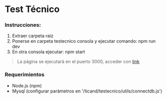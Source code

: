# Test Técnico
### Instrucciones:
1. Extraer carpeta raiz
2. Ponerse en carpeta testecnico consola y ejecutar comando: npm run dev
3. En otra consola ejecutar: npm start
>La pàgina se ejecutarà en el puerto 3000, acceder con [link](http://localhost:3000)
### Requerimientos
- Node.js (npm)
- Mysql (configurar paràmetros en '/ticand/testecnico/utils/connectdb.js')
